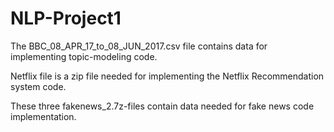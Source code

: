 # NLP-Project1
The BBC_08_APR_17_to_08_JUN_2017.csv file contains data for implementing topic-modeling code.


Netflix file is a zip file needed for implementing the Netflix Recommendation system code.

These three  fakenews_2.7z-files contain data needed for fake news code implementation.
